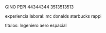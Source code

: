 GINO PEPI
44344344
3513513513

experiencia laboral:
mc donalds
starbucks
rappi

titulos:
Ingeniero aero espacial